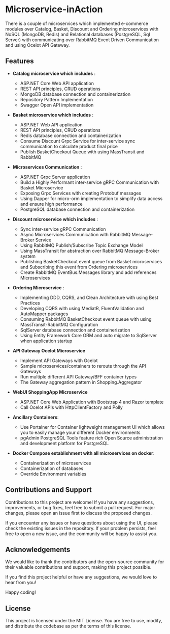 #  Microservice-inAction

There is a couple of microservices which implemented e-commerce modules over Catalog, Basket, Discount and Ordering microservices with NoSQL (MongoDB, Redis) and Relational databases (PostgreSQL, Sql Server) with communicating over RabbitMQ Event Driven Communication and using Ocelot API Gateway.
## Features

* **Catalog microservice which includes** : 

    - ASP.NET Core Web API application
    - REST API principles, CRUD operations
    - MongoDB database connection and containerization
    - Repository Pattern Implementation
    - Swagger Open API implementation

* **Basket microservice which includes** : 

    
    - ASP.NET Web API application
    - REST API principles, CRUD operations
    - Redis database connection and containerization
    - Consume Discount Grpc Service for inter-service sync communication to calculate product final price
    - Publish BasketCheckout Queue with using MassTransit and RabbitMQ

* **Microservices Communication** :
    - ASP.NET Grpc Server application
    - Build a Highly Performant inter-service gRPC Communication with Basket Microservice
    - Exposing Grpc Services with creating Protobuf messages
    - Using Dapper for micro-orm implementation to simplify data access and ensure high performance
    - PostgreSQL database connection and containerization

* **Discount microservice which includes** :

    - Sync inter-service gRPC Communication
    - Async Microservices Communication with RabbitMQ Message-Broker Service
    - Using RabbitMQ Publish/Subscribe Topic Exchange Model
    - Using MassTransit for abstraction over RabbitMQ Message-Broker system
    - Publishing BasketCheckout event queue from Basket microservices and Subscribing this event from Ordering microservices
    - Create RabbitMQ EventBus.Messages library and add references Microservices

* **Ordering Microservice** :
    - Implementing DDD, CQRS, and Clean Architecture with using Best Practices
    - Developing CQRS with using MediatR, FluentValidation and AutoMapper packages
    - Consuming RabbitMQ BasketCheckout event queue with using MassTransit-RabbitMQ Configuration
    - SqlServer database connection and containerization
    - Using Entity Framework Core ORM and auto migrate to SqlServer when application startup
* **API Gateway Ocelot Microservice**

    - Implement API Gateways with Ocelot
    - Sample microservices/containers to reroute through the API Gateways
    - Run multiple different API Gateway/BFF container types
    - The Gateway aggregation pattern in Shopping.Aggregator

* **WebUI ShoppingApp Microservice**

    - ASP.NET Core Web Application with Bootstrap 4 and Razor template
    - Call Ocelot APIs with HttpClientFactory and Polly

* **Ancillary Containers**:

    - Use Portainer for Container lightweight management UI which allows you to easily manage your different Docker environments
    - pgAdmin PostgreSQL Tools feature rich Open Source administration and development platform for PostgreSQL

* **Docker Compose establishment with all microservices on docker**:

    - Containerization of microservices
    - Containerization of databases
    - Override Environment variables
   

## Contributions and Support

Contributions to this project are welcome! If you have any suggestions, improvements, or bug fixes, feel free to submit a pull request. For major changes, please open an issue first to discuss the proposed changes.

If you encounter any issues or have questions about using the UI, please check the existing issues in the repository. If your problem persists, feel free to open a new issue, and the community will be happy to assist you.
## Acknowledgements


We would like to thank the contributors and the open-source community for their valuable contributions and support, making this project possible.

If you find this project helpful or have any suggestions, we would love to hear from you!

Happy coding!


## License

This project is licensed under the MIT License. You are free to use, modify, and distribute the codebase as per the terms of this license.
